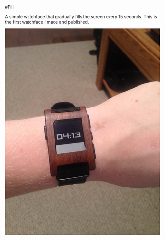 #Fill

A simple watchface that gradually fills the screen every 15 seconds.
This is the first watchface I made and published.

![alt text](fill.jpeg "fill")